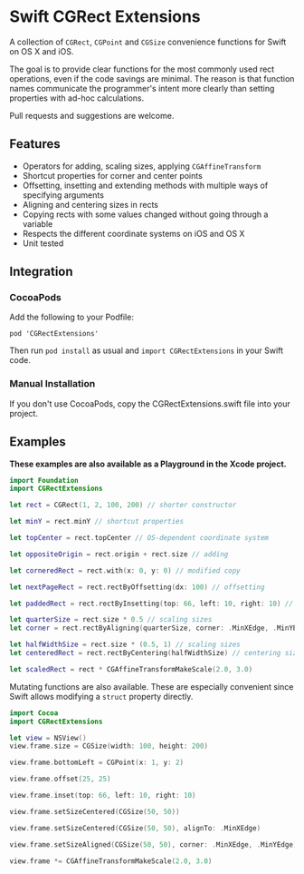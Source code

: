 Swift CGRect Extensions
=======================

A collection of `CGRect`, `CGPoint` and `CGSize` convenience functions for Swift on OS X and iOS.

The goal is to provide clear functions for the most commonly used rect operations, even if the code savings are minimal. The reason is that function names communicate the programmer's intent more clearly than setting properties with ad-hoc calculations.

Pull requests and suggestions are welcome.

Features
--------

- Operators for adding, scaling sizes, applying `CGAffineTransform`
- Shortcut properties for corner and center points
- Offsetting, insetting and extending methods with multiple ways of specifying arguments
- Aligning and centering sizes in rects
- Copying rects with some values changed without going through a variable
- Respects the different coordinate systems on iOS and OS X
- Unit tested

Integration
-----------

### CocoaPods ###

Add the following to your Podfile:

    pod 'CGRectExtensions'

Then run `pod install` as usual and `import CGRectExtensions` in your Swift code.

### Manual Installation ###

If you don't use CocoaPods, copy the CGRectExtensions.swift file into your project.

Examples
--------

**These examples are also available as a Playground in the Xcode project.**

```swift
import Foundation
import CGRectExtensions

let rect = CGRect(1, 2, 100, 200) // shorter constructor

let minY = rect.minY // shortcut properties

let topCenter = rect.topCenter // OS-dependent coordinate system

let oppositeOrigin = rect.origin + rect.size // adding

let corneredRect = rect.with(x: 0, y: 0) // modified copy

let nextPageRect = rect.rectByOffsetting(dx: 100) // offsetting

let paddedRect = rect.rectByInsetting(top: 66, left: 10, right: 10) // insetting

let quarterSize = rect.size * 0.5 // scaling sizes
let corner = rect.rectByAligning(quarterSize, corner: .MinXEdge, .MinYEdge) // aligning sizes

let halfWidthSize = rect.size * (0.5, 1) // scaling sizes
let centeredRect = rect.rectByCentering(halfWidthSize) // centering sizes

let scaledRect = rect * CGAffineTransformMakeScale(2.0, 3.0)
```

Mutating functions are also available. These are especially convenient since Swift allows modifying a `struct` property directly.

```swift
import Cocoa
import CGRectExtensions

let view = NSView()
view.frame.size = CGSize(width: 100, height: 200)

view.frame.bottomLeft = CGPoint(x: 1, y: 2)

view.frame.offset(25, 25)

view.frame.inset(top: 66, left: 10, right: 10)

view.frame.setSizeCentered(CGSize(50, 50))

view.frame.setSizeCentered(CGSize(50, 50), alignTo: .MinXEdge)

view.frame.setSizeAligned(CGSize(50, 50), corner: .MinXEdge, .MinYEdge)

view.frame *= CGAffineTransformMakeScale(2.0, 3.0)
```
